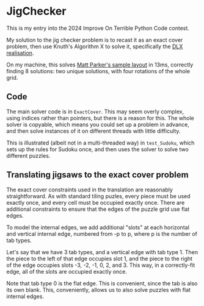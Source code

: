 # JigChecker

This is my entry into the 2024 Improve On Terrible Python Code contest.

My solution to the jig checker problem is to recast it as an exact cover problem, then use Knuth's Algorithm X to solve it, specifically the [DLX realisation]( https://arxiv.org/abs/cs/0011047 ).

On my machine, this solves [Matt Parker's sample layout]( https://www.dropbox.com/scl/fi/dvylpftby1uzlrmpdt1mp/matt-jigsaw-layout.pdf?rlkey=512hqdr9y9h5mxjonhxiwhsy4&e=1&dl=0 ) in 13ms, correctly finding 8 solutions: two unique solutions, with four rotations of the whole grid.

## Code

The main solver code is in `ExactCover`. This may seem overly complex, using indices rather than pointers, but there is a reason for this. The whole solver is copyable, which means you could set up a problem in advance, and then solve instances of it on different threads with little difficulty.

This is illustrated (albeit not in a multi-threaded way) in `test_Sudoku`, which sets up the rules for Sudoku once, and then uses the solver to solve two different puzzles.

## Translating jigsaws to the exact cover problem

The exact cover constraints used in the translation are reasonably straightforward. As with standard tiling puzles, every piece must be used exactly once, and every cell must be occupied exactly once. There are additional constraints to ensure that the edges of the puzzle grid use flat edges.

To model the internal edges, we add additional "slots" at each horizontal and vertical internal edge, numbered from -p to p, where p is the number of tab types.

Let's say that we have 3 tab types, and a vertical edge with tab type 1. Then the piece to the left of that edge occupies slot 1, and the piece to the right of the edge occupies slots -3, -2, -1, 0, 2, and 3. This way, in a correctly-fit edge, all of the slots are occupied exactly once.

Note that tab type 0 is the flat edge. This is convenient, since the tab is also its own blank. This, conveniently, allows us to also solve puzzles with flat internal edges.
